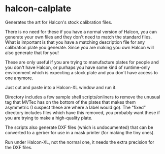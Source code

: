 # halcon-calplate
Generates the art for Halcon's stock calibration files.

There is no need for these if you have a normal version of Halcon, you can generate your own files and they don't need to match the standard files. What is important is that you have a matching description file for any calibration plate you generate.  Since you are making you own Halcon will also generate that for you!

These are only useful if you are trying to manufacture plates for people and you don't have Halcon, or purhaps you have some kind of runtime-only environment which is expecting a stock plate and you don't have access to one anymore.

Just cut and paste into a Halcon-XL window and run it.

Directory includes a few sample shell scripts/onliners to remove the unusual tag that MVTec has on the bottom of the plates that makes them asymmetric (I suspect these are where a label would go).  The "fixed" directory includes files which have this removed, you probably want these if you are trying to make a high-quality plate.

The scripts also generate DXF files (which is undocumented) that can be converted to a gerber for use in a mask printer (for making the tiny ones).

Run under Halcon-XL, not the normal one, it needs the extra precision for the DXF files.
